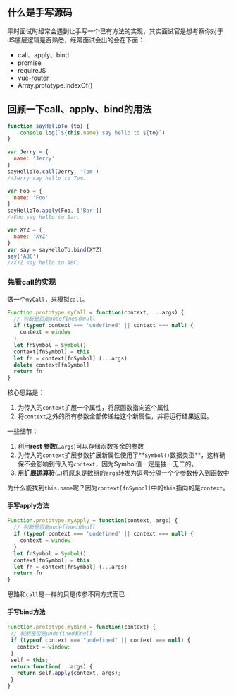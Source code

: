 ## 什么是手写源码

平时面试时经常会遇到让手写一个已有方法的实现，其实面试官是想考察你对于JS底层逻辑是否熟悉，经常面试会出的会在下面：

* call、apply、bind
* promise
* requireJS
* vue-router
* Array.prototype.indexOf()



## 回顾一下call、apply、bind的用法

```javascript
function sayHelloTo (to) {
	console.log(`${this.name} say hello to ${to}`)
}

var Jerry = {
  name: 'Jerry'
}
sayHelloTo.call(Jerry, 'Tom')
//Jerry say hello to Tom.

var Foo = {
  name: 'Foo'
}
sayHelloTo.apply(Foo, ['Bar'])
//Foo say hello to Bar.

var XYZ = {
  name: 'XYZ'
}
var say = sayHelloTo.bind(XYZ)
say('ABC')
//XYZ say hello to ABC.
```



### 先看call的实现

做一个`myCall`，来模拟`call`。

```javascript
Function.prototype.myCall = function(context, ...args) {
  // 判断是否是undefined和null
  if (typeof context === 'undefined' || context === null) {
    context = window
  }
  let fnSymbol = Symbol()
  context[fnSymbol] = this
  let fn = context[fnSymbol] (...args)
  delete context[fnSymbol] 
  return fn
}
```

核心思路是：

1. 为传入的`context`扩展一个属性，将原函数指向这个属性
2. 将`context`之外的所有参数全部传递给这个新属性，并将运行结果返回。

一些细节：

1. 利用**rest 参数**(`…args`)可以存储函数多余的参数
2. 为传入的`context`扩展参数扩展新属性使用了**`Symbol()`数据类型**，这样确保不会影响到传入的`context`，因为Symbol值一定是独一无二的。
3. 用**扩展运算符**(`…`)将原来是数组的`args`转发为逗号分隔一个个参数传入到函数中

为什么能找到`this.name`呢？因为`context[fnSymbol]`中的`this`指向的是`context`。



#### 手写apply方法

```javascript
Function.prototype.myApply = function(context, args) {
  // 判断是否是undefined和null
  if (typeof context === 'undefined' || context === null) {
    context = window
  }
  let fnSymbol = Symbol()
  context[fnSymbol] = this
  let fn = context[fnSymbol] (...args)
  return fn
}
```

思路和`call`是一样的只是传参不同方式而已



#### 手写bind方法

```javascript
Function.prototype.myBind = function(context) {
 // 判断是否是undefined和null
 if (typeof context === "undefined" || context === null) {
   context = window;
 }
 self = this;
 return function(...args) {
   return self.apply(context, args);
 }
}
```





